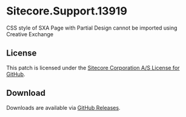 # Sitecore.Support.13919
CSS style of SXA Page with Partial Design cannot be imported using Creative Exchange

## License  
This patch is licensed under the [Sitecore Corporation A/S License for GitHub](https://github.com/sitecoresupport/Sitecore.Support.13919/blob/master/LICENSE).  

## Download  
Downloads are available via [GitHub Releases](https://github.com/sitecoresupport/Sitecore.Support.13919/releases).  
